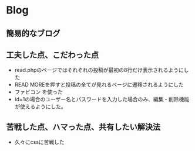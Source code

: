# Blog

## 簡易的なブログ

## 工夫した点、こだわった点
- read.phpのページではそれぞれの投稿が最初の8行だけ表示されるようにした
- READ MOREを押すと投稿の全てが見れるページに遷移されるようにした
- ファビコン を使った
- id=1の場合のユーザー名とパスワードを入力した場合のみ、編集・削除機能が使えるようにした。
## 苦戦した点、ハマった点、共有したい解決法
- 久々にcssに苦戦した
